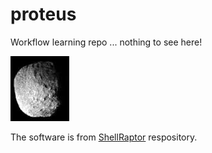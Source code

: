 # proteus
Workflow learning repo ... nothing to see here! 

![alt text](proteus.png)

The software is from [ShellRaptor](https://github.com/ssgeejr/shellraptor) respository.